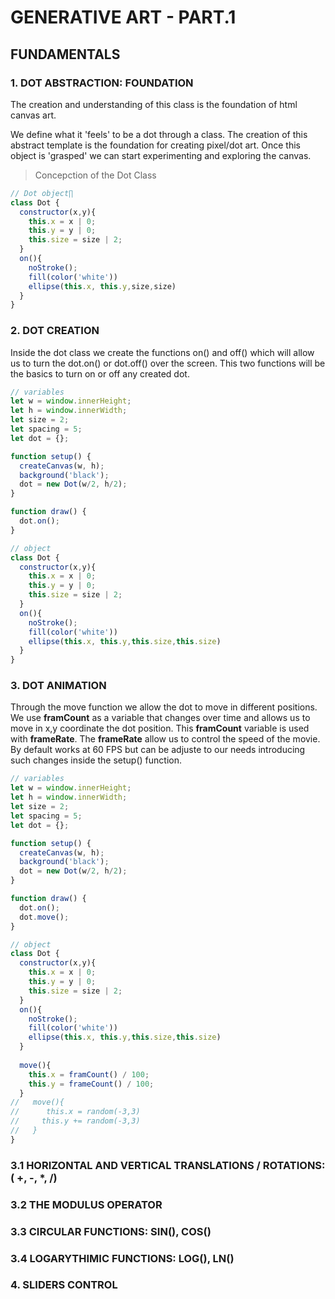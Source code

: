 # GENERATIVE ART - PART.1

## FUNDAMENTALS

### 1. DOT ABSTRACTION: FOUNDATION

The creation and understanding of this class is the foundation of html canvas art. 

We define what it 'feels' to be a dot through a class. The creation of this abstract template is the foundation for creating pixel/dot art. Once this object is 'grasped' we can start experimenting and exploring the canvas.

> Concepction of the Dot Class
```javascript
// Dot object∏
class Dot {
  constructor(x,y){
    this.x = x | 0;
    this.y = y | 0;
    this.size = size | 2;
  }
  on(){
    noStroke();
    fill(color('white'))
    ellipse(this.x, this.y,size,size)
  }
}
```

### 2. DOT CREATION

Inside the dot class we create the functions on() and off() which will allow us to turn the dot.on() or dot.off() over the screen. This two functions will be the basics to turn on or off any created dot.

```javascript
// variables
let w = window.innerHeight;
let h = window.innerWidth;
let size = 2;
let spacing = 5;
let dot = {};

function setup() {
  createCanvas(w, h);
  background('black');
  dot = new Dot(w/2, h/2);
}

function draw() {
  dot.on();
}

// object
class Dot {
  constructor(x,y){
    this.x = x | 0;
    this.y = y | 0;
    this.size = size | 2;
  }
  on(){
    noStroke();
    fill(color('white'))
    ellipse(this.x, this.y,this.size,this.size)
  }
}
```

### 3. DOT ANIMATION

Through the move function we allow the dot to move in different positions.
We use **framCount** as a variable that changes over time and allows us to move in x,y coordinate the dot position.
This **framCount** variable is used with **frameRate**. The **frameRate** allow us to control the speed of the movie. By default works at 60 FPS but can be adjuste to our needs introducing such changes inside the setup() function.

```javascript
// variables
let w = window.innerHeight;
let h = window.innerWidth;
let size = 2;
let spacing = 5;
let dot = {};

function setup() {
  createCanvas(w, h);
  background('black');
  dot = new Dot(w/2, h/2);
}

function draw() {
  dot.on();
  dot.move();
}

// object
class Dot {
  constructor(x,y){
    this.x = x | 0;
    this.y = y | 0;
    this.size = size | 2;
  }
  on(){
    noStroke();
    fill(color('white'))
    ellipse(this.x, this.y,this.size,this.size)
  }
  
  move(){
  	this.x = framCount() / 100;
    this.y = frameCount() / 100;
  }
//   move(){
//   	this.x = random(-3,3)
//     this.y += random(-3,3)
//   }
}
```

### 3.1 HORIZONTAL AND VERTICAL TRANSLATIONS / ROTATIONS: ( +, -, *, /)

### 3.2 THE MODULUS OPERATOR

### 3.3 CIRCULAR FUNCTIONS: SIN(), COS()

### 3.4 LOGARYTHIMIC FUNCTIONS:  LOG(), LN()

### 4. SLIDERS CONTROL



